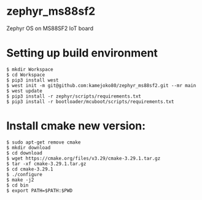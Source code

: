 # zephyr_ms88sf2
Zephyr OS on MS88SF2 IoT board

# Setting up build environment

```
$ mkdir Workspace
$ cd Workspace
$ pip3 install west
$ west init -m git@github.com:kamejoko80/zephyr_ms88sf2.git --mr main
$ west update
$ pip3 install -r zephyr/scripts/requirements.txt
$ pip3 install -r bootloader/mcuboot/scripts/requirements.txt
```
# Install cmake new version:

```
$ sudo apt-get remove cmake
$ mkdir download
$ cd download
$ wget https://cmake.org/files/v3.29/cmake-3.29.1.tar.gz
$ tar -xf cmake-3.29.1.tar.gz
$ cd cmake-3.29.1
$ ./configure
$ make -j2
$ cd bin
$ export PATH=$PATH:$PWD
```


